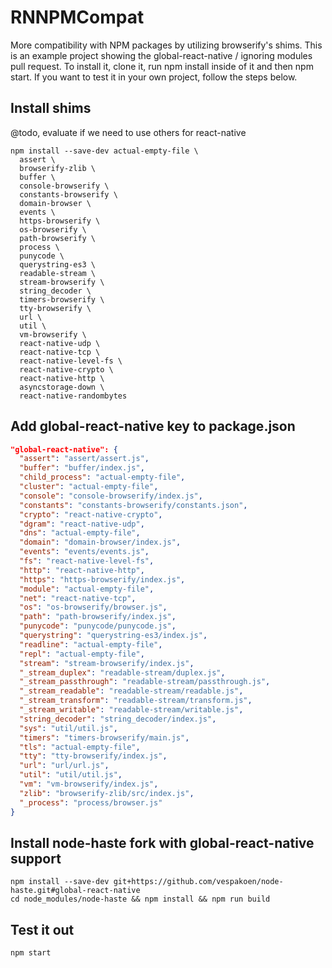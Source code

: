 # RNNPMCompat

More compatibility with NPM packages by utilizing browserify's shims.
This is an example project showing the global-react-native / ignoring modules pull request.
To install it, clone it, run npm install inside of it and then npm start.
If you want to test it in your own project, follow the steps below.

## Install shims

@todo, evaluate if we need to use others for react-native

```shell
npm install --save-dev actual-empty-file \
  assert \
  browserify-zlib \
  buffer \
  console-browserify \
  constants-browserify \
  domain-browser \
  events \
  https-browserify \
  os-browserify \
  path-browserify \
  process \
  punycode \
  querystring-es3 \
  readable-stream \
  stream-browserify \
  string_decoder \
  timers-browserify \
  tty-browserify \
  url \
  util \
  vm-browserify \
  react-native-udp \
  react-native-tcp \
  react-native-level-fs \
  react-native-crypto \
  react-native-http \
  asyncstorage-down \
  react-native-randombytes
```

## Add global-react-native key to package.json
```json
"global-react-native": {
  "assert": "assert/assert.js",
  "buffer": "buffer/index.js",
  "child_process": "actual-empty-file",
  "cluster": "actual-empty-file",
  "console": "console-browserify/index.js",
  "constants": "constants-browserify/constants.json",
  "crypto": "react-native-crypto",
  "dgram": "react-native-udp",
  "dns": "actual-empty-file",
  "domain": "domain-browser/index.js",
  "events": "events/events.js",
  "fs": "react-native-level-fs",
  "http": "react-native-http",
  "https": "https-browserify/index.js",
  "module": "actual-empty-file",
  "net": "react-native-tcp",
  "os": "os-browserify/browser.js",
  "path": "path-browserify/index.js",
  "punycode": "punycode/punycode.js",
  "querystring": "querystring-es3/index.js",
  "readline": "actual-empty-file",
  "repl": "actual-empty-file",
  "stream": "stream-browserify/index.js",
  "_stream_duplex": "readable-stream/duplex.js",
  "_stream_passthrough": "readable-stream/passthrough.js",
  "_stream_readable": "readable-stream/readable.js",
  "_stream_transform": "readable-stream/transform.js",
  "_stream_writable": "readable-stream/writable.js",
  "string_decoder": "string_decoder/index.js",
  "sys": "util/util.js",
  "timers": "timers-browserify/main.js",
  "tls": "actual-empty-file",
  "tty": "tty-browserify/index.js",
  "url": "url/url.js",
  "util": "util/util.js",
  "vm": "vm-browserify/index.js",
  "zlib": "browserify-zlib/src/index.js",
  "_process": "process/browser.js"
}
```

## Install node-haste fork with global-react-native support

```shell
npm install --save-dev git+https://github.com/vespakoen/node-haste.git#global-react-native
cd node_modules/node-haste && npm install && npm run build
```

## Test it out

```shell
npm start
```
